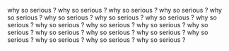 why so serious ?
why so serious ?
why so serious ?
why so serious ?
why so serious ?
why so serious ?
why so serious ?
why so serious ?
why so serious ?
why so serious ?
why so serious ?
why so serious ?
why so serious ?
why so serious ?
why so serious ?
why so serious ?
why so serious ?
why so serious ?
why so serious ?
why so serious ?
